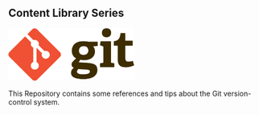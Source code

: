 ## Content Library Series
<img src="/images/logo-git.png" width="250"/>

This Repository contains some references and tips about the Git version-control system.